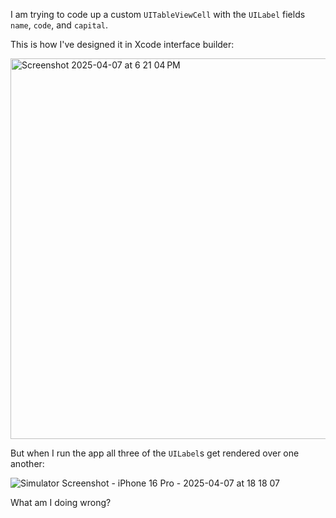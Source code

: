 I am trying to code up a custom `UITableViewCell` with the `UILabel` fields `name`, `code`, and `capital`.

This is how I've designed it in Xcode interface builder:

<img width="609" alt="Screenshot 2025-04-07 at 6 21 04 PM" src="https://github.com/user-attachments/assets/1f4cc1e0-add2-4e2c-9c46-e1c6c4f6ccb2" />


But when I run the app all three of the `UILabel`s get rendered over one another:

![Simulator Screenshot - iPhone 16 Pro - 2025-04-07 at 18 18 07](https://github.com/user-attachments/assets/ff5cc231-981c-4bb5-b744-9a12ddf1fb6a)


What am I doing wrong?
